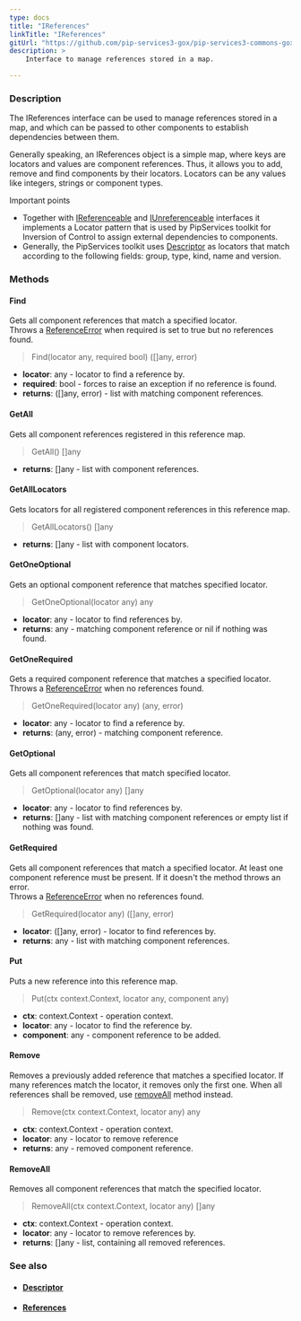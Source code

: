 ```yaml
---
type: docs
title: "IReferences"
linkTitle: "IReferences"
gitUrl: "https://github.com/pip-services3-gox/pip-services3-commons-gox"
description: >
    Interface to manage references stored in a map.

---
```


### Description

The IReferences interface can be used to manage references stored in a map, and which can be passed to other components to establish dependencies between them.

Generally speaking, an IReferences object is a simple map, where keys are locators and values are component references. Thus, it allows you to add, remove and find components    by their locators. Locators can be any values like integers, strings or component types. 

Important points

- Together with [IReferenceable](../ireferenceable) and [IUnreferenceable](../iunreferenceable) interfaces it implements a Locator pattern that is used by PipServices toolkit for Inversion of Control to assign external dependencies to components. 
- Generally, the PipServices toolkit uses [Descriptor](../descriptor) as locators that match according to the following fields: group, type, kind, name and version.
 
### Methods

#### Find
Gets all component references that match a specified locator.  
Throws a [ReferenceError](../reference_error) when required is set to true but no references found.

> Find(locator any, required bool) ([]any, error)

- **locator**: any - locator to find a reference by.
- **required**: bool - forces to raise an exception if no reference is found.
- **returns**: ([]any, error) - list with matching component references.

#### GetAll
Gets all component references registered in this reference map.

> GetAll() []any

- **returns**: []any - list with component references.

#### GetAllLocators
Gets locators for all registered component references in this reference map.

> GetAllLocators() []any

- **returns**: []any - list with component locators.

#### GetOneOptional
Gets an optional component reference that matches specified locator.

> GetOneOptional(locator any) any

- **locator**: any - locator to find references by.
- **returns**: any - matching component reference or nil if nothing was found.

#### GetOneRequired
Gets a required component reference that matches a specified locator.  
Throws a [ReferenceError](../reference_error) when no references found.

> GetOneRequired(locator any) (any, error)

- **locator**: any - locator to find a reference by.
- **returns**: (any, error) - matching component reference.

#### GetOptional
Gets all component references that match specified locator.

> GetOptional(locator any) []any

- **locator**: any - locator to find references by.	 
- **returns**: []any - list with matching component references or empty list if nothing was found.

#### GetRequired
Gets all component references that match a specified locator.
At least one component reference must be present.
If it doesn't the method throws an error.  
Throws a [ReferenceError](../reference_error) when no references found.

> GetRequired(locator any) ([]any, error)

- **locator**: ([]any, error) - locator to find references by.
- **returns**: any - list with matching component references.


#### Put
Puts a new reference into this reference map.

> Put(ctx context.Context, locator any, component any)

- **ctx**: context.Context - operation context.
- **locator**: any - locator to find the reference by.
- **component**: any - component reference to be added.

#### Remove
Removes a previously added reference that matches a specified locator.
If many references match the locator, it removes only the first one.
When all references shall be removed, use [removeAll](#removeall) method instead.

> Remove(ctx context.Context, locator any) any

- **ctx**: context.Context - operation context.
- **locator**: any - locator to remove reference
- **returns**: any - removed component reference.


#### RemoveAll
Removes all component references that match the specified locator. 

> RemoveAll(ctx context.Context, locator any) []any

- **ctx**: context.Context - operation context.
- **locator**: any - locator to remove references by.
- **returns**: []any - list, containing all removed references.


### See also
- #### [Descriptor](../descriptor)
- #### [References](../references)
